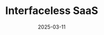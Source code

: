 ---
title: "Interfaceless SaaS"
description: "Not having an interface can be a luxury."
date: "2025-03-11"
published: false
image: 
tags: []
exceprt:
---